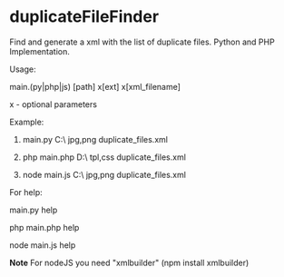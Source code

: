 duplicateFileFinder
===================

Find and generate a xml with the list of duplicate files. Python and PHP Implementation.

Usage:

main.(py|php|js) [path] x[ext] x[xml_filename]

x - optional parameters


Example:

1) main.py C:\\ jpg,png duplicate_files.xml

2) php main.php D:\\ tpl,css duplicate_files.xml

3) node main.js C:\\ jpg,png duplicate_files.xml


For help:

main.py help

php main.php help

node main.js help


<strong>Note</strong> For nodeJS you need "xmlbuilder" (npm install xmlbuilder)

